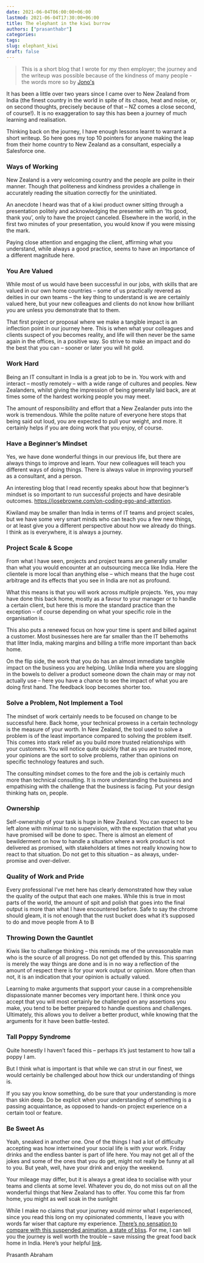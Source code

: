 ```yaml
---
date: 2021-06-04T06:00:00+06:00
lastmod: 2021-06-04T17:30:00+06:00
title: The elephant in the kiwi burrow
authors: ["prasanthabr"]
categories:
tags:
slug: elephant_kiwi
draft: false
---
```


> This is a short blog that I wrote for my then employer; the journey and the writeup was possible because of the kindness of many people - the words more so by [Jono's](https://www.linkedin.com/in/jonathan-capel-baker-3b5983122)

It has been a little over two years since I came over to New Zealand from India (the finest country in the world in spite of its chaos, heat and noise, or, on second thoughts, precisely because of that – NZ comes a close second, of course!). It is no exaggeration to say this has been a journey of much learning and realisation. 

Thinking back on the journey, I have enough lessons learnt to warrant a short writeup. So here goes my top 10 pointers for anyone making the leap from their home country to New Zealand as a consultant, especially a Salesforce one.

### Ways of Working

New Zealand is a very welcoming country and the people are polite in their manner. Though that politeness and kindness provides a challenge in accurately reading the situation correctly for the uninitiated.

An anecdote I heard was that of a kiwi product owner sitting through a presentation politely and acknowledging the presenter with an ‘Its good, thank you’, only to have the project canceled. Elsewhere in the world, in the first two minutes of your presentation, you would know if you were missing the mark.

Paying close attention and engaging the client, affirming what you understand, while always a good practice, seems to have an importance of a different magnitude here.

### You Are Valued

While most of us would have been successful in our jobs, with skills that are valued in our own home countries – some of us practically revered as deities in our own teams – the key thing to understand is we are certainly valued here, but your new colleagues and clients do not know how brilliant you are unless you demonstrate that to them. 

That first project or proposal where we make a tangible impact is an inflection point in our journey here. This is when what your colleagues and clients suspect of you becomes reality, and life will then never be the same again in the offices, in a positive way. So strive to make an impact and do the best that you can – sooner or later you will hit gold.

### Work Hard

Being an IT consultant in India is a great job to be in. You work with and interact – mostly remotely – with a wide range of cultures and peoples. New Zealanders, whilst giving the impression of being generally laid back, are at times some of the hardest working people you may meet. 

The amount of responsibility and effort that a New Zealander puts into the work is tremendous. While the polite nature of everyone here stops that being said out loud, you are expected to pull your weight, and more. It certainly helps if you are doing work that you enjoy, of course.

### Have a Beginner’s Mindset

Yes, we have done wonderful things in our previous life, but there are always things to improve and learn. Your new colleagues will teach you different ways of doing things. There is always value in improving yourself as a consultant, and a person.

An interesting blog that I read recently speaks about how that beginner’s mindset is so important to run successful projects and have desirable outcomes. https://josebrowne.com/on-coding-ego-and-attention.

Kiwiland may be smaller than India in terms of IT teams and project scales, but we have some very smart minds who can teach you a few new things, or at least give you a different perspective about how we already do things. I think as is everywhere, it is always a journey.

### Project Scale & Scope

From what I have seen, projects and project teams are generally smaller than what you would encounter at an outsourcing mecca like India. Here the clientele is more local than anything else – which means that the huge cost arbitrage and its effects that you see in India are not as profound.

What this means is that you will work across multiple projects. Yes, you may have done this back home, mostly as a favour to your manager or to handle a certain client, but here this is more the standard practice than the exception – of course depending on what your specific role in the organisation is.

This also puts a renewed focus on how your time is spent and billed against a customer. Most businesses here are far smaller than the IT behemoths that litter India, making margins and billing a trifle more important than back home.

On the flip side, the work that you do has an almost immediate tangible impact on the business you are helping. Unlike India where you are slogging in the bowels to deliver a product someone down the chain may or may not actually use – here you have a chance to see the impact of what you are doing first hand. The feedback loop becomes shorter too.

### Solve a Problem, Not Implement a Tool

The mindset of work certainly needs to be focused on change to be successful here. Back home, your technical prowess in a certain technology is the measure of your worth. In New Zealand, the tool used to solve a problem is of the least importance compared to solving the problem itself. This comes into stark relief as you build more trusted relationships with your customers. You will notice quite quickly that as you are trusted more, your opinions are the sort to solve problems, rather than opinions on specific technology features and such.

The consulting mindset comes to the fore and the job is certainly much more than technical consulting. It is more understanding the business and empathising with the challenge that the business is facing. Put your design thinking hats on, people.

### Ownership

Self-ownership of your task is huge in New Zealand. You can expect to be left alone with minimal to no supervision, with the expectation that what you have promised will be done to spec. There is almost an element of bewilderment on how to handle a situation where a work product is not delivered as promised, with stakeholders at times not really knowing how to react to that situation. Do not get to this situation – as always, under-promise and over-deliver.

### Quality of Work and Pride

Every professional I’ve met here has clearly demonstrated how they value the quality of the output that each one makes. While this is true in most parts of the world, the amount of spit and polish that goes into the final output is more than what I have encountered before. Safe to say the chrome should gleam, it is not enough that the rust bucket does what it’s supposed to do and move people from A to B

### Throwing Down the Gauntlet

Kiwis like to challenge thinking – this reminds me of the unreasonable man who is the source of all progress. Do not get offended by this. This sparring is merely the way things are done and is in no way a reflection of the amount of respect there is for your work output or opinion. More often than not, it is an indication that your opinion is actually valued.

Learning to make arguments that support your cause in a comprehensible dispassionate manner becomes very important here. I think once you accept that you will most certainly be challenged on any assertions you make, you tend to be better prepared to handle questions and challenges. Ultimately, this allows you to deliver a better product, while knowing that the arguments for it have been battle-tested.

### Tall Poppy Syndrome

Quite honestly I haven’t faced this – perhaps it’s just testament to how tall a poppy I am.

But I think what is important is that while we can strut in our finest, we would certainly be challenged about how thick our understanding of things is.

If you say you know something, do be sure that your understanding is more than skin deep. Do be explicit when your understanding of something is a passing acquaintance, as opposed to hands-on project experience on a certain tool or feature. 

### Be Sweet As

Yeah, sneaked in another one. One of the things I had a lot of difficulty accepting was how intertwined your social life is with your work. Friday drinks and the endless banter is part of life here. You may not get all of the jokes and some of the ones that you do get, might not really be funny at all to you. But yeah, well, have your drink and enjoy the weekend.

Your mileage may differ, but it is always a great idea to socialise with your teams and clients at some level. Whatever you do, do not miss out on all the wonderful things that New Zealand has to offer. You come this far from home, you might as well soak in the sunlight

While I make no claims that your journey would mirror what I experienced, since you read this long on my opinionated comments, I leave you with words far wiser that capture my experience. [There’s no sensation to compare with this suspended animation, a state of bliss](https://www.youtube.com./watch?v=nVhNCTH8pDs). For me, I can tell you the journey is well worth the trouble – save missing the great food back home in India. Here’s your helpful [link](https://www.google.com/search?q=where+do+i+find+panipuri+in+auckland).

Prasanth Abraham
